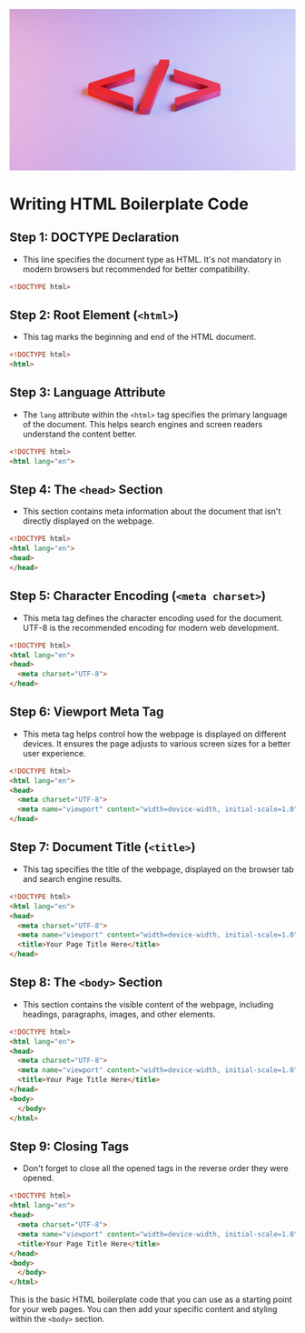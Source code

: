 ![HTML open and close tags](./html.jpg)

# Writing HTML Boilerplate Code

## Step 1: DOCTYPE Declaration

- This line specifies the document type as HTML. It's not mandatory in modern browsers but recommended for better compatibility.

```HTML
<!DOCTYPE html>
```

## Step 2: Root Element (`<html>`)

- This tag marks the beginning and end of the HTML document.

```HTML
<!DOCTYPE html>
<html>
```

## Step 3: Language Attribute

- The `lang` attribute within the `<html>` tag specifies the primary language of the document. This helps search engines and screen readers understand the content better.

```HTML
<!DOCTYPE html>
<html lang="en">
```

## Step 4: The `<head>` Section

- This section contains meta information about the document that isn't directly displayed on the webpage.

```HTML
<!DOCTYPE html>
<html lang="en">
<head>
</head>
```

## Step 5: Character Encoding (`<meta charset>`)

- This meta tag defines the character encoding used for the document. UTF-8 is the recommended encoding for modern web development.

```HTML
<!DOCTYPE html>
<html lang="en">
<head>
  <meta charset="UTF-8">
</head>
```

## Step 6: Viewport Meta Tag

- This meta tag helps control how the webpage is displayed on different devices. It ensures the page adjusts to various screen sizes for a better user experience.

```HTML
<!DOCTYPE html>
<html lang="en">
<head>
  <meta charset="UTF-8">
  <meta name="viewport" content="width=device-width, initial-scale=1.0">
</head>
```

## Step 7: Document Title (`<title>`)

- This tag specifies the title of the webpage, displayed on the browser tab and search engine results.

```HTML
<!DOCTYPE html>
<html lang="en">
<head>
  <meta charset="UTF-8">
  <meta name="viewport" content="width=device-width, initial-scale=1.0">
  <title>Your Page Title Here</title>
</head>
```

## Step 8: The `<body>` Section

- This section contains the visible content of the webpage, including headings, paragraphs, images, and other elements.

```HTML
<!DOCTYPE html>
<html lang="en">
<head>
  <meta charset="UTF-8">
  <meta name="viewport" content="width=device-width, initial-scale=1.0">
  <title>Your Page Title Here</title>
</head>
<body>
  </body>
</html>
```

## Step 9: Closing Tags

- Don't forget to close all the opened tags in the reverse order they were opened.

```HTML
<!DOCTYPE html>
<html lang="en">
<head>
  <meta charset="UTF-8">
  <meta name="viewport" content="width=device-width, initial-scale=1.0">
  <title>Your Page Title Here</title>
</head>
<body>
  </body>
</html>
```

This is the basic HTML boilerplate code that you can use as a starting point for your web pages. You can then add your specific content and styling within the `<body>` section.
